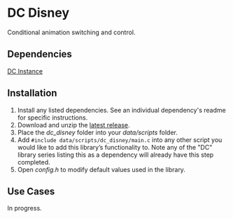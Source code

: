 # DC Disney
Conditional animation switching and control.

## Dependencies
[DC Instance](https://github.com/DCurrent/openbor-script-instance)

## Installation
1. Install any listed dependencies. See an individual dependency's readme for specific instructions.
1. Download and unzip the [latest release](../../releases).
1. Place the *dc_disney* folder into your *data/scripts* folder.
1. Add ```#include data/scripts/dc_disney/main.c``` into any other script you would like to add this library’s functionality to. Note any of the "DC" library series listing this as a dependency will already have this step completed.
1. Open *config.h* to modify default values used in the library.

## Use Cases
In progress.
